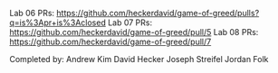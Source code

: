 Lab 06 PRs: https://github.com/heckerdavid/game-of-greed/pulls?q=is%3Apr+is%3Aclosed
Lab 07 PRs: https://github.com/heckerdavid/game-of-greed/pull/5
Lab 08 PRs: https://github.com/heckerdavid/game-of-greed/pull/7

Completed by:
Andrew Kim
David Hecker
Joseph Streifel
Jordan Folk